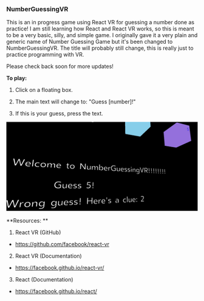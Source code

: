 ### NumberGuessingVR


This is an in progress game using React VR for guessing a number done as practice! I am still learning how React and React VR works, so this is meant to be a very basic, silly, and simple game. I originally gave it a very plain and generic name of Number Guessing Game but it's been changed to NumberGuessingVR. The title will probably still change, this is really just to practice programming with VR.

Please check back soon for more updates!

**To play:**

1) Click on a floating box.

2) The main text will change to: "Guess [number]!"

3) If this is your guess, press the text.

![gameplay](/images/gameplay.jpg)

**Resources: **

1) React VR (GitHub)
 - https://github.com/facebook/react-vr

2) React VR (Documentation)
  - https://facebook.github.io/react-vr/

3) React (Documentation)
  - https://facebook.github.io/react/
